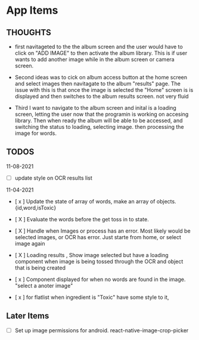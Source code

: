 # App Items

## THOUGHTS

- first navitageted to the the album screen and the user would have to click on "ADD IMAGE" to then activate the album library. This is if user wants to add another image while in the album screen or camera screen.

- Second ideas was to cick on album access button at the home screen and select images then navitagate to the album "results" page. The issue with this is that once the image is selected the "Home" screen is is displayed and then switches to the album results screen. not very fluid

- Third I want to navigate to the album screen and inital is a loading screen, letting the user now that the programin is working on accesing library. Then when ready the album will be able to be accessed, and switching the status to loading, selecting image. then processing the image for words.

## TODOS

11-08-2021

- [ ] update style on OCR results list

11-04-2021

- [ x ] Update the state of array of words, make an array of objects. {id,word,isToxic}

- [ X ] Evaluate the words before the get toss in to state.

- [ X ] Handle when Images or process has an error. Most likely would be selected images, or OCR has error. Just starte from home, or select image again

- [ X ] Loading results , Show image selected but have a loading component when image is being tossed through the OCR and object that is being created

- [ x ] Component displayed for when no words are found in the image. "select a anoter image"

- [ x ] for flatlist when ingredient is "Toxic" have some style to it,

## Later Items

- [ ] Set up image permissions for android. react-native-image-crop-picker
